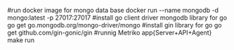 #run docker image for mongo data base
docker run --name mongodb -d mongo:latest -p 27017:27017
#install go client driver mongodb library for go
go get go.mongodb.org/mongo-driver/mongo
#install gin library for go
go get github.com/gin-gonic/gin
#runnig Metriko app{Server+API+Agent}
make run